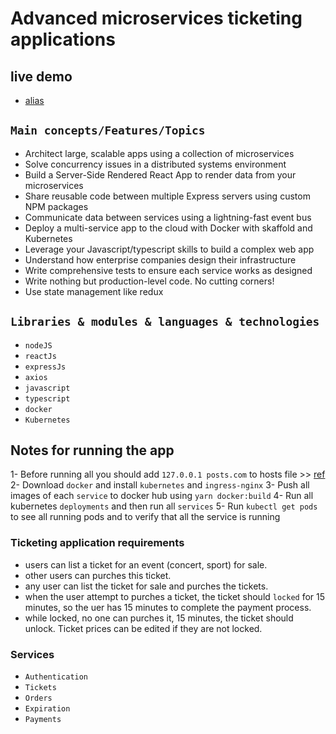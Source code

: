 # Advanced microservices ticketing applications

## live demo

- [alias](0)

## `Main concepts/Features/Topics`

- Architect large, scalable apps using a collection of microservices
- Solve concurrency issues in a distributed systems environment
- Build a Server-Side Rendered React App to render data from your microservices
- Share reusable code between multiple Express servers using custom NPM packages
- Communicate data between services using a lightning-fast event bus
- Deploy a multi-service app to the cloud with Docker with skaffold and Kubernetes
- Leverage your Javascript/typescript skills to build a complex web app
- Understand how enterprise companies design their infrastructure
- Write comprehensive tests to ensure each service works as designed
- Write nothing but production-level code. No cutting corners!
- Use state management like redux

## `Libraries & modules & languages & technologies`

- `nodeJS`
- `reactJs`
- `expressJs`
- `axios`
- `javascript`
- `typescript`
- `docker`
- `Kubernetes`

## Notes for running the app

1- Before running all you should add `127.0.0.1 posts.com` to hosts file >>
[ref](https://library.netapp.com/ecmdocs/ECMP1155586/html/GUID-DBF81E5C-CF3C-4B07-AF01-83A625F2B4BF.html)
2- Download `docker` and install `kubernetes` and `ingress-nginx`
3- Push all images of each `service` to docker hub using `yarn docker:build`
4- Run all kubernetes `deployments` and then run all `services`
5- Run `kubectl get pods` to see all running pods and to verify that all the
service is running

### Ticketing application requirements

- users can list a ticket for an event (concert, sport) for sale.
- other users can purches this ticket.
- any user can list the ticket for sale and purches the tickets.
- when the user attempt to purches a ticket, the ticket should `locked` for 15
  minutes, so the uer has 15 minutes to complete the payment process.
- while locked, no one can purches it, 15
  minutes, the ticket should unlock.
  Ticket prices can be edited if they are not locked.

### Services

- `Authentication`
- `Tickets`
- `Orders`
- `Expiration`
- `Payments`
